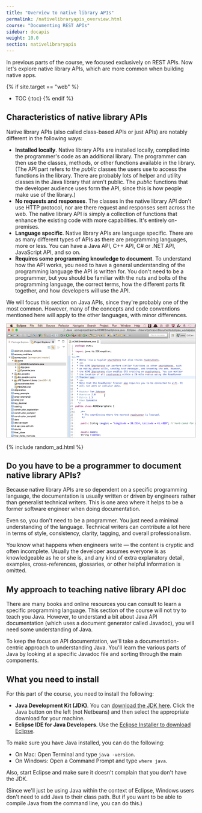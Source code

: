 ```yaml
---
title: "Overview to native library APIs"
permalink: /nativelibraryapis_overview.html
course: "Documenting REST APIs"
sidebar: docapis
weight: 10.0
section: nativelibraryapis
---
```


In previous parts of the course, we focused exclusively on REST APIs. Now let's explore native library APIs, which are more common when building native apps.

{% if site.target == "web" %}
* TOC
{:toc}
{% endif %}

## Characteristics of native library APIs

Native library APIs (also called class-based APIs or just APIs) are notably different in the following ways:

* **Installed locally**. Native library APIs are installed locally, compiled into the programmer's code as an additional library. The programmer can then use the classes, methods, or other functions available in the library. (The API part refers to the *public* classes the users use to access the functions in the library. There are probably lots of helper and utility classes in the Java library that aren't public. The *public* functions that the developer audience uses form the API, since this is how people make use of the library.)
* **No requests and responses**. The classes in the native library API don't use HTTP protocol, nor are there request and responses sent across the web. The native library API is simply a collection of functions that enhance the existing code with more capabilities. It's entirely on-premises.
* **Language specific**. Native library APIs are language specific. There are as many different types of APIs as there are programming languages, more or less. You can have a Java API, C++ API, C# or .NET API, JavaScript API, and so on.
* **Requires some programming knowledge to document**. To understand how the API works, you need to have a general understanding of the programming language the API is written for. You don't need to be a programmer, but you should be familiar with the nuts and bolts of the programming language, the correct terms, how the different parts fit together, and how developers will use the API.

We will focus this section on Java APIs, since they're probably one of the most common. However, many of the concepts and code conventions mentioned here will apply to the other languages, with minor differences.

<img src="images/eclipseframe.png" alt="Eclipse" />

{% include random_ad.html %}

## Do you have to be a programmer to document native library APIs?

Because native library APIs are so dependent on a specific programming language, the documentation is usually written or driven by engineers rather than generalist technical writers. This is one area where it helps to be a former software engineer when doing documentation.

Even so, you don't need to be a programmer. You just need a minimal understanding of the language. Technical writers can contribute a lot here in terms of style, consistency, clarity, tagging, and overall professionalism.

You know what happens when engineers write &mdash; the content is cryptic and often incomplete. Usually the developer assumes everyone is as knowledgeable as he or she is, and any kind of extra explanatory detail, examples, cross-references, glossaries, or other helpful information is omitted.

## My approach to teaching native library API doc

There are many books and online resources you can consult to learn a specific programming language. This section of the course will not try to teach you Java. However, to understand a bit about Java API documentation (which uses a document generator called Javadoc), you will need some understanding of Java.

To keep the focus on API documentation, we'll take a documentation-centric approach to understanding Java. You'll learn the various parts of Java by looking at a specific Javadoc file and sorting through the main components.

## What you need to install
For this part of the course, you need to install the following:

* **Java Development Kit (JDK)**. You can [download the JDK here](http://www.oracle.com/technetwork/java/javase/downloads/index.html). Click the Java button on the left (not Netbeans) and then select the appropriate download for your machine.
* **Eclipse IDE for Java Developers**. Use the [Eclipse Installer to download Eclipse](https://eclipse.org/downloads/).

To make sure you have Java installed, you can do the following:

* On Mac: Open Terminal and type `java -version`.
* On Windows: Open a Command Prompt and type `where java`.

Also, start Eclipse and make sure it doesn't complain that you don't have the JDK.

(Since we'll just be using Java within the context of Eclipse, Windows users don't need to add Java to their class path. But if you want to be able to compile Java from the command line, you can do this.)
